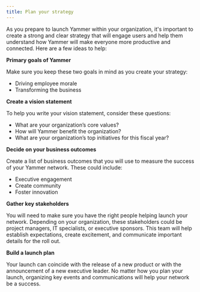 ```yaml
---
title: Plan your strategy
---
```


As you prepare to launch Yammer within your organization, it's important to create a strong and clear strategy that will engage users and help them understand how Yammer will make everyone more productive and connected\. Here are a few ideas to help:

__Primary goals of Yammer__

Make sure you keep these two goals in mind as you create your strategy:

- Driving employee morale
- Transforming the business

__Create a vision statement__

To help you write your vision statement, consider these questions:

- What are your organization’s core values?
- How will Yammer benefit the organization?
- What are your organization’s top initiatives for this fiscal year?

__Decide on your business outcomes__

Create a list of business outcomes that you will use to measure the success of your Yammer network\. These could include:

- Executive engagement
- Create community
- Foster innovation

__Gather key stakeholders__

You will need to make sure you have the right people helping launch your network\. Depending on your organization, these stakeholders could be project managers, IT specialists, or executive sponsors\. This team will help establish expectations, create excitement, and communicate important details for the roll out\.

__Build a launch plan__

Your launch can coincide with the release of a new product or with the announcement of a new executive leader\. No matter how you plan your launch, organizing key events and communications will help your network be a success\.

